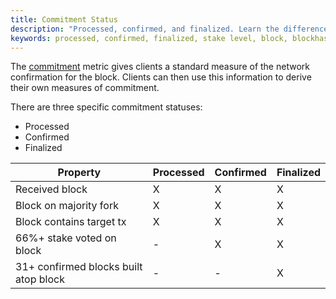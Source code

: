 ```yaml
---
title: Commitment Status
description: "Processed, confirmed, and finalized. Learn the differences between the different commitment statuses on the Solana blockchain."
keywords: processed, confirmed, finalized, stake level, block, blockhash,
---
```


The [commitment](./../terminology.md#commitment) metric gives clients a standard measure of the network confirmation for the block. Clients can then use this information to derive their own measures of commitment.

There are three specific commitment statuses:

- Processed
- Confirmed
- Finalized

| Property                              | Processed | Confirmed | Finalized |
| ------------------------------------- | --------- | --------- | --------- |
| Received block                        | X         | X         | X         |
| Block on majority fork                | X         | X         | X         |
| Block contains target tx              | X         | X         | X         |
| 66%+ stake voted on block             | -         | X         | X         |
| 31+ confirmed blocks built atop block | -         | -         | X         |
